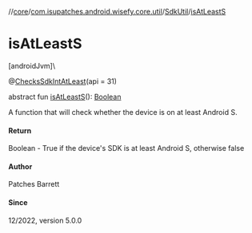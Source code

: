 //[core](../../../index.md)/[com.isupatches.android.wisefy.core.util](../index.md)/[SdkUtil](index.md)/[isAtLeastS](is-at-least-s.md)

# isAtLeastS

[androidJvm]\

@[ChecksSdkIntAtLeast](https://developer.android.com/reference/kotlin/androidx/annotation/ChecksSdkIntAtLeast.html)(api = 31)

abstract fun [isAtLeastS](is-at-least-s.md)(): [Boolean](https://kotlinlang.org/api/latest/jvm/stdlib/kotlin/-boolean/index.html)

A function that will check whether the device is on at least Android S.

#### Return

Boolean - True if the device's SDK is at least Android S, otherwise false

#### Author

Patches Barrett

#### Since

12/2022, version 5.0.0

